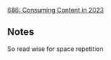 
[686: Consuming Content in 2023](https://overcast.fm/+FrCHOyNbg/20:02)

## Notes
So read wise for space repetition